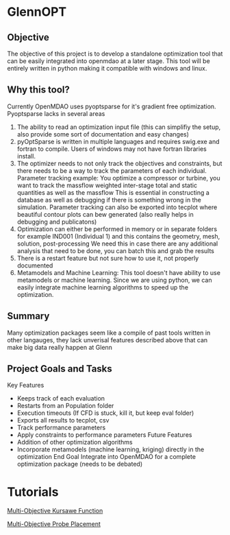 # GlennOPT
## Objective
The objective of this project is to develop a standalone optimization tool that can be easily integrated into openmdao at a later stage. 
This tool will be entirely written in python making it compatible with windows and linux. 

## Why this tool?
Currently OpenMDAO uses pyoptsparse for it's gradient free optimization. 
Pyoptsparse lacks in several areas
1.  The ability to read an optimization input file (this can simplifiy the setup, also provide some sort of documentation and easy changes)
2.  pyOptSparse is written in multiple languages and requires swig.exe and fortran to compile. Users of windows may not have fortran libraries install. 
3.  The optimizer needs to not only track the objectives and constraints, but there needs to be a way to track the parameters of each individual. 
    Parameter tracking example: You optimize a compressor or turbine, you want to track the massflow weighted inter-stage total and static quantities as well as the massflow
                                This is essential in constructing a database as well as debugging if there is something wrong in the simulation. 
                                Parameter tracking can also be exported into tecplot where beautiful contour plots can bew generated (also really helps in debugging and publicatons)
4. Optimization can either be performed in memory or in separate folders for example IND001 (Individual 1) and this contains the geometry, mesh, solution, post-processing
    We need this in case there are any additional analysis that need to be done, you can batch this and grab the results
5. There is a restart feature but not sure how to use it, not properly documented
6. Metamodels and Machine Learning: This tool doesn't have ability to use metamodels or machine learning. Since we are using python, we can easily integrate machine learning algorithms to speed up the optimization.


## Summary
Many optimization packages seem like a compile of past tools written in other langauges, they lack unverisal features described above that can make big data really happen at Glenn

## Project Goals and Tasks
Key Features
*  Keeps track of each evaluation
*  Restarts from an Population folder
*  Execution timeouts (If CFD is stuck, kill it, but keep eval folder)
*  Exports all results to tecplot, csv 
*  Track performance parameters
*  Apply constraints to performance parameters 
Future Features
*  Addition of other optimization algorithms
*  Incorporate metamodels (machine learning, kriging) directly in the optimization
End Goal
Integrate into OpenMDAO for a complete optimization package (needs to be debated)

# Tutorials
[Multi-Objective Kursawe Function](https://github.com/nasa/GlennOPT/blob/master/test/KUR/multi_objective_example.ipynb)

[Multi-Objective Probe Placement](https://github.com/nasa/GlennOPT/blob/master/test/ProbePlacement_multi/ProbePlacementExample.ipynb)


